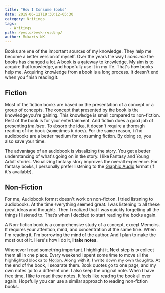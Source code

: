 ```yaml
---
title: "How I Consume Books"
date: 2019-06-12T19:30:12+05:30
category: Writings
tags:
  - Writings
path: /posts/book-reading/
author: Mubaris NK
---
```


Books are one of the important sources of my knowledge. They help me become a better version of myself. Over the years the way I *consume* the books has changed a lot. A book is a gateway to knowledge. My aim is to acquire that knowledge, and hopefully use it in my life. That's how books help me. Acquiring knowledge from a book is a long process. It doesn't end when you finish reading it.

## Fiction

Most of the fiction books are based on the presentation of a concept or a group of concepts. The concept that presented by the book is the knowledge you're gaining. This knowledge is small compared to non-fiction. Rest of the book is for your entertainment. And fiction does a good job of presenting *the idea*. To absorb the idea, it doesn't require a thorough reading of the book (sometimes it does). For the same reason, I find audiobooks are a better medium for consuming fiction. By doing so, you also save your time.

The advantage of an audiobook is visualizing the story. You get a better understanding of what's going on in the story. I like Fantasy and Young Adult stories. Visualizing fantasy story improves the overall experience. For fantasy books, I personally prefer listening to the [Graphic Audio](https://www.graphicaudiointernational.net/) format (if it's available).

## Non-Fiction

For me, Audiobook format doesn't work on non-fiction. I tried listening to audiobooks. At the time everything seemed great. I was listening to all these great ideas and thoughts. Then I realized that I was quickly forgetting all the things I listened to. That's when I decided to start reading the books again.

A Non-fiction book is a comprehensive study of a concept, except Memoirs. It requires your attention, mind, and concentration at the same time. When I'm reading it, I'm borrowing the mind of the author. And I plan to make the most out of it. Here's how I do it, **I take notes**.

Whenever I read something important, I highlight it. Next step is to collect them all in one place. Every weekend I spent some time to move all the highlighted blocks to [Notion](https://notion.so). Along with it, I write down my own thoughts. At the end of the book, I separate them. Book quotes go to one page, and my own notes go to a different one. I also keep the original note. When I have free time, I like to read these notes. It feels like reading the book all over again. Hopefully you can use a similar approach to reading non-fiction books.
